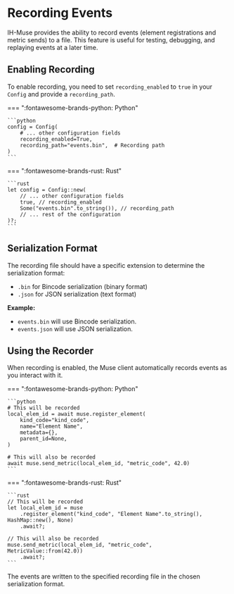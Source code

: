 # Recording Events

IH-Muse provides the ability to record events (element registrations and metric sends) to a file. This feature is useful for testing, debugging, and replaying events at a later time.

## Enabling Recording

To enable recording, you need to set `recording_enabled` to `true` in your `Config` and provide a `recording_path`.

=== ":fontawesome-brands-python: Python"

    ```python
    config = Config(
        # ... other configuration fields
        recording_enabled=True,
        recording_path="events.bin",  # Recording path
    )
    ```

=== ":fontawesome-brands-rust: Rust"

    ```rust
    let config = Config::new(
        // ... other configuration fields
        true, // recording_enabled
        Some("events.bin".to_string()), // recording_path
        // ... rest of the configuration
    )?;
    ```

## Serialization Format

The recording file should have a specific extension to determine the serialization format:

- `.bin` for Bincode serialization (binary format)
- `.json` for JSON serialization (text format)

**Example:**

- `events.bin` will use Bincode serialization.
- `events.json` will use JSON serialization.

## Using the Recorder

When recording is enabled, the Muse client automatically records events as you interact with it.

=== ":fontawesome-brands-python: Python"

    ```python
    # This will be recorded
    local_elem_id = await muse.register_element(
        kind_code="kind_code",
        name="Element Name",
        metadata={},
        parent_id=None,
    )

    # This will also be recorded
    await muse.send_metric(local_elem_id, "metric_code", 42.0)
    ```

=== ":fontawesome-brands-rust: Rust"

    ```rust
    // This will be recorded
    let local_elem_id = muse
        .register_element("kind_code", "Element Name".to_string(), HashMap::new(), None)
        .await?;

    // This will also be recorded
    muse.send_metric(local_elem_id, "metric_code", MetricValue::from(42.0))
        .await?;
    ```

The events are written to the specified recording file in the chosen serialization format.
